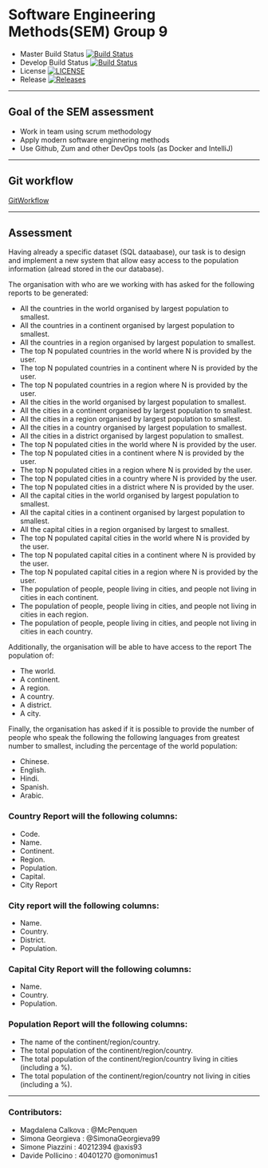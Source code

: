 # Software Engineering Methods(SEM) Group 9

- Master Build Status [![Build Status](https://travis-ci.org/omonimus1/SEM_group_project.svg?branch=master)](https://travis-ci.org/omonimus1/SEM_group_project)
- Develop Build Status [![Build Status](https://travis-ci.org/omonimus1/SEM_group_project.svg?branch=develop)](https://travis-ci.org/omonimus1/SEM_group_project)
- License [![LICENSE](https://img.shields.io/github/license/omonimus1/SEM_group_project.svg?style=flat-square)](https://github.com/omonimus1/SEM_group_project/blob/master/LICENSE)
- Release [![Releases](https://img.shields.io/github/release/omonimus1/SEM_group_project/all.svg?style=flat-square)](https://github.com/omonimus1/SEM_group_project/releases)

***

## Goal of the SEM assessment 

* Work in team using scrum methodology
* Apply modern software enginnering methods
* Use Github, Zum and other DevOps tools (as Docker and IntelliJ)

***

## Git workflow
[GitWorkflow](gitflow/gitflow-en.md)

***

## Assessment 

Having already a specific dataset (SQL dataabase), our task is to design and implement a new system that allow easy access to the population information (alread stored in the our database). 

The organisation with who are we working with has asked for the following reports to be generated:

* All the countries in the world organised by largest population to smallest.
* All the countries in a continent organised by largest population to smallest.
* All the countries in a region organised by largest population to smallest.
* The top N populated countries in the world where N is provided by the user.
* The top N populated countries in a continent where N is provided by the user.
* The top N populated countries in a region where N is provided by the user.
* All the cities in the world organised by largest population to smallest.
* All the cities in a continent organised by largest population to smallest.
* All the cities in a region organised by largest population to smallest.
* All the cities in a country organised by largest population to smallest.
* All the cities in a district organised by largest population to smallest.
* The top N populated cities in the world where N is provided by the user.
* The top N populated cities in a continent where N is provided by the user.
* The top N populated cities in a region where N is provided by the user.
* The top N populated cities in a country where N is provided by the user.
* The top N populated cities in a district where N is provided by the user.
* All the capital cities in the world organised by largest population to smallest.
* All the capital cities in a continent organised by largest population to smallest.
* All the capital cities in a region organised by largest to smallest.
* The top N populated capital cities in the world where N is provided by the user.
* The top N populated capital cities in a continent where N is provided by the user.
* The top N populated capital cities in a region where N is provided by the user.
* The population of people, people living in cities, and people not living in cities in each continent.
* The population of people, people living in cities, and people not living in cities in each region.
* The population of people, people living in cities, and people not living in cities in each country.

Additionally, the organisation will be able to have access to the report 
The population of:
* The world.
* A continent.
* A region.
* A country.
* A district.
* A city.

Finally, the organisation has asked if it is possible to provide the number of people who speak the following the following languages from greatest number to smallest, including the percentage of the world population:

* Chinese.
* English.
* Hindi.
* Spanish.
* Arabic.

### Country Report will the following columns:

* Code.
* Name.
* Continent.
* Region.
* Population.
* Capital.
* City Report

### City report will the following columns:

* Name.
* Country.
* District.
* Population.

### Capital City Report will the following columns:

* Name.
* Country.
* Population.

###  Population Report will the following columns:

* The name of the continent/region/country.
* The total population of the continent/region/country.
* The total population of the continent/region/country living in cities (including a %).
* The total population of the continent/region/country not living in cities (including a %).

***

### Contributors:

* Magdalena Calkova    :            @McPenquen
* Simona Georgieva     :            @SimonaGeorgieva99
* Simone Piazzini      : 40212394   @axis93
* Davide Pollicino     : 40401270   @omonimus1

